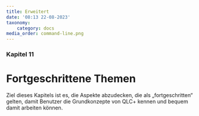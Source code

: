 ```yaml
---
title: Erweitert
date: '08:13 22-08-2023'
taxonomy:
    category: docs
media_order: command-line.png
---
```


### Kapitel 11

# Fortgeschrittene Themen

Ziel dieses Kapitels ist es, die Aspekte abzudecken, die als „fortgeschritten“ gelten, damit Benutzer die Grundkonzepte von QLC+ kennen und bequem damit arbeiten können.